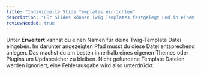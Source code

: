 ```yaml
---
title: "Individuelle Slide Templates einrichten"
description: "Für Slides können Twig Templates festgelegt und in einem Theme oder Plugin frei angepasst werden. So können individuelle Templates auf Twig-Ebene erstellt werden, die nach belieben wiederverwendet werden können"
reviewNeeded: true
---
```


Unter **Erweitert** kannst du einen Namen für deine Twig-Template Datei eingeben. Im darunter angezeigten Pfad musst du diese Datei entsprechend anlegen. Das machst du am besten innerhalb eines eigenen Themes oder Plugins um Updatesicher zu bleiben. Nicht gefundene Template Dateien werden ignoriert, eine Fehlerausgabe wird also unterdrückt.
